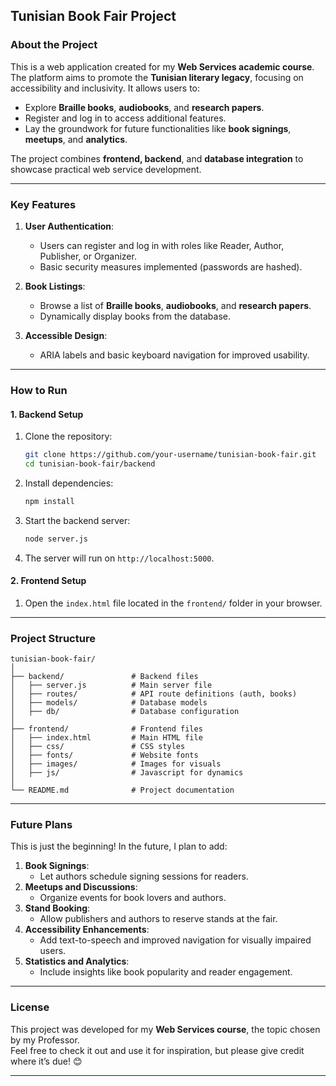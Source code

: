 ## **Tunisian Book Fair Project**

### **About the Project**
This is a web application created for my **Web Services academic course**. The platform aims to promote the **Tunisian literary legacy**, focusing on accessibility and inclusivity. It allows users to:
- Explore **Braille books**, **audiobooks**, and **research papers**.
- Register and log in to access additional features.
- Lay the groundwork for future functionalities like **book signings**, **meetups**, and **analytics**.

The project combines **frontend, backend**, and **database integration** to showcase practical web service development.

---

### **Key Features**
1. **User Authentication**:
   - Users can register and log in with roles like Reader, Author, Publisher, or Organizer.
   - Basic security measures implemented (passwords are hashed).

2. **Book Listings**:
   - Browse a list of **Braille books**, **audiobooks**, and **research papers**.
   - Dynamically display books from the database.

3. **Accessible Design**:
   - ARIA labels and basic keyboard navigation for improved usability.

---

### **How to Run**
#### **1. Backend Setup**
1. Clone the repository:
   ```bash
   git clone https://github.com/your-username/tunisian-book-fair.git
   cd tunisian-book-fair/backend
   ```
2. Install dependencies:
   ```bash
   npm install
   ```
3. Start the backend server:
   ```bash
   node server.js
   ```
4. The server will run on `http://localhost:5000`.

#### **2. Frontend Setup**
1. Open the `index.html` file located in the `frontend/` folder in your browser.

---

### **Project Structure**
```
tunisian-book-fair/
│
├── backend/               # Backend files
│   ├── server.js          # Main server file
│   ├── routes/            # API route definitions (auth, books)
│   ├── models/            # Database models
│   ├── db/                # Database configuration
│
├── frontend/              # Frontend files
│   ├── index.html         # Main HTML file
│   ├── css/               # CSS styles
│   ├── fonts/             # Website fonts
│   ├── images/            # Images for visuals
│   ├── js/                # Javascript for dynamics
│   
└── README.md              # Project documentation
```

---

### **Future Plans**
This is just the beginning! In the future, I plan to add:
1. **Book Signings**:
   - Let authors schedule signing sessions for readers.
2. **Meetups and Discussions**:
   - Organize events for book lovers and authors.
3. **Stand Booking**:
   - Allow publishers and authors to reserve stands at the fair.
4. **Accessibility Enhancements**:
   - Add text-to-speech and improved navigation for visually impaired users.
5. **Statistics and Analytics**:
   - Include insights like book popularity and reader engagement.

---

### **License**
This project was developed for my **Web Services course**, the topic chosen by my Professor.  
Feel free to check it out and use it for inspiration, but please give credit where it’s due! 😊  

---
